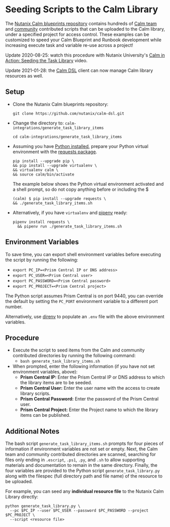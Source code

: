 # Seeding Scripts to the Calm Library

The [Nutanix Calm blueprints repository](https://github.com/nutanix/blueprints) contains hundreds of [Calm team](https://github.com/nutanix/blueprints/tree/master/library/task-library) and [community](https://github.com/nutanix/blueprints/tree/master/task-library) contributed scripts that can be uploaded to the Calm library, under a specified project for access control. These examples can be customized to speed your Calm Blueprint and Runbook development while increasing execute task and variable re-use across a project!

Update 2020-08-25: watch this procedure with Nutanix University's [Calm in Action: Seeding the Task Library](https://www.youtube.com/watch?v=PGBc--1qR_4) video.

Update 2021-01-28: the [Calm DSL](https://github.com/nutanix/calm-dsl/#task-library) client can now manage Calm library resources as well.

## Setup

- Clone the Nutanix Calm blueprints repository: 
    ```shell
    git clone https://github.com/nutanix/calm-dsl.git
  ```
- Change the directory to: ```calm-integrations/generate_task_library_items```

  ```shell
  cd calm-integrations/generate_task_library_items
  ```

- Assuming you have [Python installed](https://www.python.org/downloads/), prepare your Python virtual environment with the [requests package](https://pypi.org/project/requests/).

    ```shell
  pip install --upgrade pip \
    && pip install --upgrade virtualenv \
    && virtualenv calm \
    && source calm/bin/activate
  ```
  The example below shows the Python virtual environment activated and a shell prompt, so do not copy anything before or including the $
  
    ```shell
  (calm) $ pip install --upgrade requests \
    && ./generate_task_library_items.sh
    ```
- Alternatively, if you have `virtualenv` and [pipenv](https://pipenv.pypa.io/en/latest/) ready:
  ```shell
  pipenv install requests \
    && pipenv run ./generate_task_library_items.sh
  ```

## Environment Variables

To save time, you can export shell environment variables before executing the script by running the following:
  - ```export PC_IP=<Prism Central IP or DNS address>```   
  - ```export PC_USER=<Prism Central user>```
  - ```export PC_PASSWORD=<Prism Central password>```
  - ```export PC_PROJECT=<Prism Central project>```

The Python script assumes Prism Central is on port 9440, you can override the default by setting the `PC_PORT` environment variable to a different port number.

Alternatively, use [direnv](https://direnv.net/) to populate an `.env` file with the above environment variables.

## Procedure

- Execute the script to seed items from the Calm and community contributed directories by running the following command:
  - ```bash generate_task_library_items.sh```
- When prompted, enter the following information (if you have not set environment variables, above):
  - **Prism Central IP:** Enter the Prism Central IP or DNS address to which the library items are to be seeded.
  - **Prism Central User:** Enter the user name with the access to create  library scripts.
  - **Prism Central Password:** Enter the password of the Prism Central user.
  - **Prism Central Project:** Enter the Project name to which the library items can be published.

## Additional Notes

The bash script `generate_task_library_items.sh` prompts for four pieces of information if environment variables are not set or empty. Next, the Calm team and community contributed directories are scanned, searching for files only ending in `.escript`, `.ps1`, `.py`, and `.sh` to allow supporting materials and documentation to remain in the same directory. Finally, the four variables are provided to the Python script `generate_task_library.py` along with the filespec (full directory path and file name) of the resource to be uploaded.

For example, you can seed any **individual resource file** to the Nutanix Calm Library directly:

````shell
python generate_task_library.py \
  --pc $PC_IP --user $PC_USER --password $PC_PASSWORD --project $PC_PROJECT \
  --script <resource file>
````
